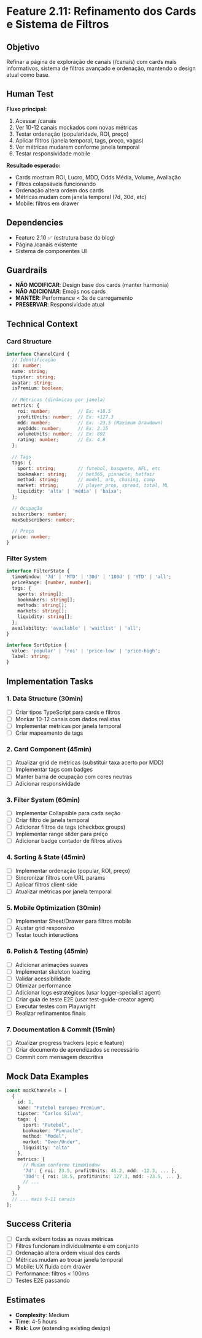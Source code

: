 # Feature 2.11: Refinamento dos Cards e Sistema de Filtros

## Objetivo
Refinar a página de exploração de canais (/canais) com cards mais informativos, sistema de filtros avançado e ordenação, mantendo o design atual como base.

## Human Test
**Fluxo principal:**
1. Acessar /canais
2. Ver 10-12 canais mockados com novas métricas
3. Testar ordenação (popularidade, ROI, preço)
4. Aplicar filtros (janela temporal, tags, preço, vagas)
5. Ver métricas mudarem conforme janela temporal
6. Testar responsividade mobile

**Resultado esperado:**
- Cards mostram ROI, Lucro, MDD, Odds Média, Volume, Avaliação
- Filtros colapsáveis funcionando
- Ordenação altera ordem dos cards
- Métricas mudam com janela temporal (7d, 30d, etc)
- Mobile: filtros em drawer

## Dependencies
- Feature 2.10 ✅ (estrutura base do blog)
- Página /canais existente
- Sistema de componentes UI

## Guardrails
- **NÃO MODIFICAR**: Design base dos cards (manter harmonia)
- **NÃO ADICIONAR**: Emojis nos cards
- **MANTER**: Performance < 3s de carregamento
- **PRESERVAR**: Responsividade atual

## Technical Context

### Card Structure
```typescript
interface ChannelCard {
  // Identificação
  id: number;
  name: string;
  tipster: string;
  avatar: string;
  isPremium: boolean;
  
  // Métricas (dinâmicas por janela)
  metrics: {
    roi: number;          // Ex: +18.5
    profitUnits: number;  // Ex: +127.3
    mdd: number;          // Ex: -23.5 (Maximum Drawdown)
    avgOdds: number;      // Ex: 2.15
    volumeUnits: number;  // Ex: 892
    rating: number;       // Ex: 4.8
  };
  
  // Tags
  tags: {
    sport: string;        // futebol, basquete, NFL, etc
    bookmaker: string;    // bet365, pinnacle, betfair
    method: string;       // model, arb, chasing, comp
    market: string;       // player_prop, spread, total, ML
    liquidity: 'alta' | 'média' | 'baixa';
  };
  
  // Ocupação
  subscribers: number;
  maxSubscribers: number;
  
  // Preço
  price: number;
}
```

### Filter System
```typescript
interface FilterState {
  timeWindow: '7d' | 'MTD' | '30d' | '180d' | 'YTD' | 'all';
  priceRange: [number, number];
  tags: {
    sports: string[];
    bookmakers: string[];
    methods: string[];
    markets: string[];
    liquidity: string[];
  };
  availability: 'available' | 'waitlist' | 'all';
}

interface SortOption {
  value: 'popular' | 'roi' | 'price-low' | 'price-high';
  label: string;
}
```

## Implementation Tasks

### 1. Data Structure (30min)
- [ ] Criar tipos TypeScript para cards e filtros
- [ ] Mockar 10-12 canais com dados realistas
- [ ] Implementar métricas por janela temporal
- [ ] Criar mapeamento de tags

### 2. Card Component (45min)
- [ ] Atualizar grid de métricas (substituir taxa acerto por MDD)
- [ ] Implementar tags com badges
- [ ] Manter barra de ocupação com cores neutras
- [ ] Adicionar responsividade

### 3. Filter System (60min)
- [ ] Implementar Collapsible para cada seção
- [ ] Criar filtro de janela temporal
- [ ] Adicionar filtros de tags (checkbox groups)
- [ ] Implementar range slider para preço
- [ ] Adicionar badge contador de filtros ativos

### 4. Sorting & State (45min)
- [ ] Implementar ordenação (popular, ROI, preço)
- [ ] Sincronizar filtros com URL params
- [ ] Aplicar filtros client-side
- [ ] Atualizar métricas por janela temporal

### 5. Mobile Optimization (30min)
- [ ] Implementar Sheet/Drawer para filtros mobile
- [ ] Ajustar grid responsivo
- [ ] Testar touch interactions

### 6. Polish & Testing (45min)
- [ ] Adicionar animações suaves
- [ ] Implementar skeleton loading
- [ ] Validar acessibilidade
- [ ] Otimizar performance
- [ ] Adicionar logs estratégicos (usar logger-specialist agent)
- [ ] Criar guia de teste E2E (usar test-guide-creator agent)
- [ ] Executar testes com Playwright
- [ ] Realizar refinamentos finais

### 7. Documentation & Commit (15min)
- [ ] Atualizar progress trackers (epic e feature)
- [ ] Criar documento de aprendizados se necessário
- [ ] Commit com mensagem descritiva

## Mock Data Examples

```typescript
const mockChannels = [
  {
    id: 1,
    name: "Futebol Europeu Premium",
    tipster: "Carlos Silva",
    tags: {
      sport: "Futebol",
      bookmaker: "Pinnacle",
      method: "Model",
      market: "Over/Under",
      liquidity: "alta"
    },
    metrics: {
      // Mudam conforme timeWindow
      '7d': { roi: 23.5, profitUnits: 45.2, mdd: -12.3, ... },
      '30d': { roi: 18.5, profitUnits: 127.3, mdd: -23.5, ... },
      // ...
    }
  },
  // ... mais 9-11 canais
];
```

## Success Criteria
- [ ] Cards exibem todas as novas métricas
- [ ] Filtros funcionam individualmente e em conjunto
- [ ] Ordenação altera ordem visual dos cards
- [ ] Métricas mudam ao trocar janela temporal
- [ ] Mobile: UX fluida com drawer
- [ ] Performance: filtros < 100ms
- [ ] Testes E2E passando

## Estimates
- **Complexity**: Medium
- **Time**: 4-5 hours
- **Risk**: Low (extending existing design)